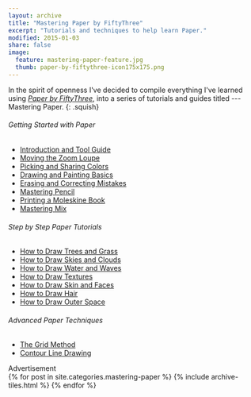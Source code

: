 ```yaml
---
layout: archive
title: "Mastering Paper by FiftyThree"
excerpt: "Tutorials and techniques to help learn Paper."
modified: 2015-01-03
share: false
image: 
  feature: mastering-paper-feature.jpg
  thumb: paper-by-fiftythree-icon175x175.png
---
```


In the spirit of openness I've decided to compile everything I've learned using [*Paper by FiftyThree*](http://www.fiftythree.com), into a series of tutorials and guides titled --- Mastering Paper.
{: .squish}

<div class="toc-left">
  <h6 class="toc-title">Getting Started with Paper</h6>
  <nav class="toc">
    <ul>
      <li><a href="{{ site.url }}{% post_url mastering-paper/2013-07-31-introduction-tool-guide %}">Introduction and Tool Guide</a></li>
      <li><a href="{{ site.url }}{% post_url /mastering-paper/2014-07-03-moving-the-loupe %}">Moving the Zoom Loupe</a></li>
      <li><a href="{{ site.url }}{% post_url /mastering-paper/2014-12-18-color-picker %}">Picking and Sharing Colors</a></li>
      <li><a href="{{ site.url }}{% post_url /mastering-paper/2014-02-09-basics %}">Drawing and Painting Basics</a></li>
      <li><a href="{{ site.url }}{% post_url /mastering-paper/2014-10-25-erasing %}">Erasing and Correcting Mistakes</a></li>
      <li><a href="{{ site.url }}{% post_url /mastering-paper/2015-06-24-pencil %}">Mastering Pencil</a></li>
      <li><a href="{{ site.url }}{% post_url /mastering-paper/2013-11-08-moleskine-book %}">Printing a Moleskine Book</a></li>
      <li><a href="{{ site.url }}{% post_url /mastering-paper/2014-11-25-mix %}">Mastering Mix</a></li>
    </ul>
  </nav>

  <h6 class="toc-title">Step by Step Paper Tutorials</h6>
  <nav class="toc">
    <ul>
      <li><a href="{{ site.url }}{% post_url /mastering-paper/2013-08-31-drawing-trees %}">How to Draw Trees and Grass</a></li>
      <li><a href="{{ site.url }}{% post_url /mastering-paper/2013-09-05-drawing-clouds %}">How to Draw Skies and Clouds</a></li>
      <li><a href="{{ site.url }}{% post_url /mastering-paper/2013-09-29-drawing-water %}">How to Draw Water and Waves</a></li>
      <li><a href="{{ site.url }}{% post_url /mastering-paper/2013-11-25-drawing-textures %}">How to Draw Textures</a></li>
      <li><a href="{{ site.url }}{% post_url /mastering-paper/2014-04-21-drawing-faces %}">How to Draw Skin and Faces</a></li>
      <li><a href="{{ site.url }}{% post_url /mastering-paper/2013-05-10-drawing-hair %}">How to Draw Hair</a></li>
      <li><a href="{{ site.url }}{% post_url /mastering-paper/2015-01-02-drawing-outer-space %}">How to Draw Outer Space</a></li>
    </ul>
  </nav>

  <h6 class="toc-title">Advanced Paper Techniques</h6>
  <nav class="toc">
    <ul>
      <li><a href="{{ site.url }}{% post_url /mastering-paper/2014-07-06-grid-method %}">The Grid Method</a></li>
      <li><a href="{{ site.url }}{% post_url /mastering-paper/2014-01-13-contour-drawing %}">Contour Line Drawing</a></li>
    </ul>
  </nav>

  <div class="ads">
    <span class="ad-header">Advertisement</span>
    <ins class="adsbygoogle r-ads-skyscraper"
      style="display:inline-block"
      data-ad-client="{{ site.owner.google.ad-client }}"
      data-ad-slot="{{ site.owner.google.ad-slot }}"></ins>
    <script>
    (adsbygoogle = window.adsbygoogle || []).push({});
    </script>
  </div><!-- /.ads -->
</div><!-- /.toc-left -->

<div class="tiles tiles-right">
{% for post in site.categories.mastering-paper %}
  {% include archive-tiles.html %}
{% endfor %}
</div><!-- /.tiles -->
